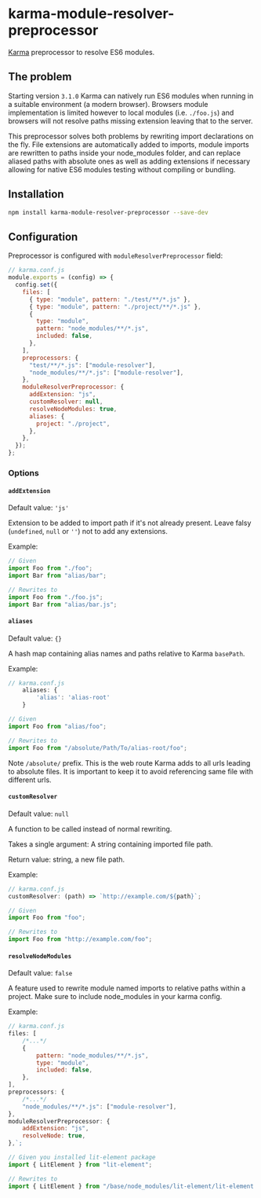# karma-module-resolver-preprocessor

[Karma](http://karma-runner.github.io) preprocessor to resolve ES6 modules.

## The problem

Starting version `3.1.0` Karma can natively run ES6 modules when running in a suitable environment (a modern browser). Browsers module implementation is limited however to local modules (i.e. `./foo.js`) and browsers will not resolve paths missing extension leaving that to the server.

This preprocessor solves both problems by rewriting import declarations on the fly. File extensions are automatically added to imports, module imports are rewritten to paths inside your node_modules folder, and can replace aliased paths with absolute ones as well as adding extensions if necessary allowing for native ES6 modules testing without compiling or bundling.

## Installation

```bash
npm install karma-module-resolver-preprocessor --save-dev
```

## Configuration

Preprocessor is configured with `moduleResolverPreprocessor` field:

```js
// karma.conf.js
module.exports = (config) => {
  config.set({
    files: [
      { type: "module", pattern: "./test/**/*.js" },
      { type: "module", pattern: "./project/**/*.js" },
      {
        type: "module",
        pattern: "node_modules/**/*.js",
        included: false,
      },
    ],
    preprocessors: {
      "test/**/*.js": ["module-resolver"],
      "node_modules/**/*.js": ["module-resolver"],
    },
    moduleResolverPreprocessor: {
      addExtension: "js",
      customResolver: null,
      resolveNodeModules: true,
      aliases: {
        project: "./project",
      },
    },
  });
};
```

### Options

#### `addExtension`

Default value: `'js'`

Extension to be added to import path if it's not already present. Leave falsy (`undefined`, `null` or `''`) not to add any extensions.

Example:

```js
// Given
import Foo from "./foo";
import Bar from "alias/bar";

// Rewrites to
import Foo from "./foo.js";
import Bar from "alias/bar.js";
```

#### `aliases`

Default value: `{}`

A hash map containing alias names and paths relative to Karma `basePath`.

Example:

```js
// karma.conf.js
	aliases: {
		'alias': 'alias-root'
	}
```

```js
// Given
import Foo from "alias/foo";

// Rewrites to
import Foo from "/absolute/Path/To/alias-root/foo";
```

Note `/absolute/` prefix. This is the web route Karma adds to all urls leading to absolute files. It is important to keep it to avoid referencing same file with different urls.

#### `customResolver`

Default value: `null`

A function to be called instead of normal rewriting.

Takes a single argument: A string containing imported file path.

Return value: string, a new file path.

Example:

```js
// karma.conf.js
customResolver: (path) => `http://example.com/${path}`;
```

```js
// Given
import Foo from "foo";

// Rewrites to
import Foo from "http://example.com/foo";
```

#### `resolveNodeModules`

Default value: `false`

A feature used to rewrite module named imports to relative paths within a project. Make sure to include node_modules in your karma config.

Example:

```js
// karma.conf.js
files: [
	/*...*/
	{
		pattern: "node_modules/**/*.js",
		type: "module",
		included: false,
	},
],
preprocessors: {
	/*...*/
	"node_modules/**/*.js": ["module-resolver"],
},
moduleResolverPreprocessor: {
	addExtension: "js",
	resolveNode: true,
},`;
```

```js
// Given you installed lit-element package
import { LitElement } from "lit-element";

// Rewrites to
import { LitElement } from "/base/node_modules/lit-element/lit-element.js";
```

